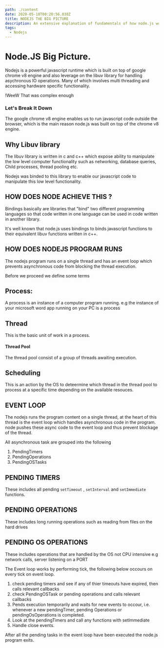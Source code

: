 ```yaml
---
path: ./content
date: 2020-05-18T00:20:56.038Z
title: NODEJS THE BIG PICTURE
description: An extensive explanation of fundamentals of how node.js works
tags:
  - Nodejs
---
```


# Node.JS Big Picture.

Nodejs is a powerful javascript runtime which is built on top of google chrome v8 engine and also leverage on the libuv library for handling asychronous IO operations. Many of which involves multi threading and accessing hardware specific functionality.

!WeeW That was complex enough

### Let's Break It Down
The google chrome v8 engine enables us to run javascript code outside the browser, which is the main reason node.js was built on top of the chrome v8 engine.

## Why Libuv library

The libuv library is written in  c and c++ which expose ability to manipulate the low level computer functionality such as networking, database queries, Child processes, thread pooling etc.

Nodejs was binded to this library to enable our javascript code to manipulate this low level functionality.

## HOW DOES NODE ACHIEVE THIS ?
Bindings basically are libraries that "bind" two different programming languages so that code written in one language can be used in code written in another library.

It's well known that node.js uses bindings to binds javascript functions to their equivalent libuv functions written in c++.

## HOW DOES NODEJS PROGRAM RUNS
The nodejs program runs on a single thread and has an event loop which prevents asynchronous code from blocking the thread execution.

Before we proceed we define some terms

## Process: 
A process is an instance of a computer program running. e.g the instance of your microsoft word app running on your PC is a process

## Thread
This is the basic unit of work in a process.

#### Thread Pool
The thread pool consist of a group of threads awaiting execution.

## Scheduling
This is an action by the OS to deteermine which thread in the thread pool to process at a specific time depending on the available resouces.

## EVENT LOOP
The nodejs runs the program content on a single thread, at the heart of this thread is the event loop which handles asynchronous code in the program. node pushes these async code to the event loop and thus prevent blockage of the thread.

All asynchronous task are grouped into the following

1.  PendingTimers
2. PendingOperations
3. PendingOSTasks

## PENDING TIMERS
These includes all pending `setTimeout` , `setInterval` and `setImmediate` functions.

## PENDING OPERATIONS
These includes long running operations such as reading from files on the hard drives

## PENDING OS OPERATIONS
These includes operations that are handled by the OS not CPU intensive e.g network calls, server listening on a PORT

The Event loop works by performing tick, the following below occours on every tick on event loop. 

1. check pending timers and see if any of thier timeouts have expired, then calls relevant callbacks
2. check PendingOSTask or pending operations and calls relevant callbacks 
3. Pends execution temporarily and waits for new events to occour, i.e. whenever a new pendingTimer, pending Operations or pendingOsOperations is completed.
4. Look at the pendingTimers and call any functions with setImmediate
5. Handle close events.


After all the pending tasks in the event loop have been executed the node.js program exits.
